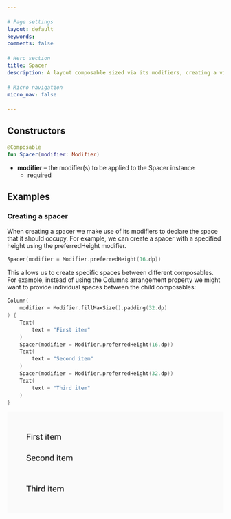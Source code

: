 ```yaml
---

# Page settings
layout: default
keywords:
comments: false

# Hero section
title: Spacer
description: A layout composable sized via its modifiers, creating a visual space between any surrounding components

# Micro navigation
micro_nav: false

---
```


## Constructors

```kotlin
@Composable
fun Spacer(modifier: Modifier)
```

* **modifier** – the modifier(s) to be applied to the Spacer instance
  * required

## Examples

### Creating a spacer

When creating a spacer we make use of its modifiers to declare the space that it should occupy. For example, we can create a spacer with a specified height using the preferredHeight modifier.

```kotlin
Spacer(modifier = Modifier.preferredHeight(16.dp))
```

This allows us to create specific spaces between different composables. For example, instead of using the Columns arrangement property we might want to provide individual spaces between the child composables:


```kotlin
Column(
    modifier = Modifier.fillMaxSize().padding(32.dp)
) {
    Text(
        text = "First item"
    )
    Spacer(modifier = Modifier.preferredHeight(16.dp))
    Text(
        text = "Second item"
    )
    Spacer(modifier = Modifier.preferredHeight(32.dp))
    Text(
        text = "Third item"
    )
}
```

![Column](/academy/layout/media/spacer.png)

